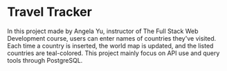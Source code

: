 # Travel Tracker
In this project made by Angela Yu, instructor of The Full Stack Web Development course, users can enter names of countries they've visited. Each time a country is inserted, the world map is updated, and the listed countries are teal-colored. This project mainly focus on API use and query tools through PostgreSQL.

